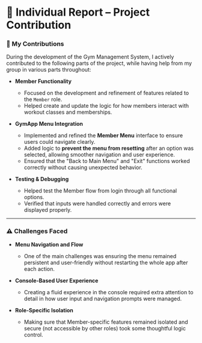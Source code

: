 # 👤 Individual Report – Project Contribution

### 🧱 My Contributions

During the development of the Gym Management System, I actively contributed to the following parts of the project, while having help from my group in various parts throughout:

- **Member Functionality**
  - Focused on the development and refinement of features related to the `Member` role.
  - Helped create and update the logic for how members interact with workout classes and memberships.

- **GymApp Menu Integration**
  - Implemented and refined the **Member Menu** interface to ensure users could navigate clearly.
  - Added logic to **prevent the menu from resetting** after an option was selected, allowing smoother navigation and user experience.
  - Ensured that the "Back to Main Menu" and "Exit" functions worked correctly without causing unexpected behavior.

- **Testing & Debugging**
  - Helped test the Member flow from login through all functional options.
  - Verified that inputs were handled correctly and errors were displayed properly.

---

### ⚠️ Challenges Faced

- **Menu Navigation and Flow**
  - One of the main challenges was ensuring the menu remained persistent and user-friendly without restarting the whole app after each action.

- **Console-Based User Experience**
  - Creating a fluid experience in the console required extra attention to detail in how user input and navigation prompts were managed.

- **Role-Specific Isolation**
  - Making sure that Member-specific features remained isolated and secure (not accessible by other roles) took some thoughtful logic control.

